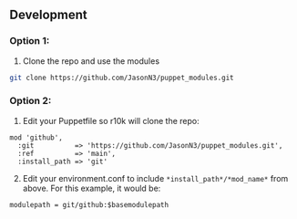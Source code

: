 ## Development
### Option 1:
1. Clone the repo and use the modules  
```bash
git clone https://github.com/JasonN3/puppet_modules.git
```
### Option 2:
1. Edit your Puppetfile so r10k will clone the repo:  
```
mod 'github',
  :git          => 'https://github.com/JasonN3/puppet_modules.git',
  :ref          => 'main',
  :install_path => 'git'
```
2. Edit your environment.conf to include `*install_path*/*mod_name*` from above. For this example, it would be:
```
modulepath = git/github:$basemodulepath
```